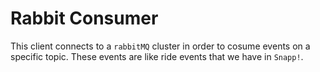 # Rabbit Consumer

This client connects to a ```rabbitMQ``` cluster in order to cosume events on a specific topic.
These events are like ride events that we have in ```Snapp!```.
